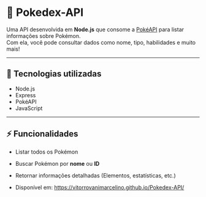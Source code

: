 # 📘 Pokedex-API

Uma API desenvolvida em **Node.js** que consome a [PokéAPI](https://pokeapi.co/) para listar informações sobre Pokémon.  
Com ela, você pode consultar dados como nome, tipo, habilidades e muito mais!

---

## 🚀 Tecnologias utilizadas
- Node.js
- Express
- PokéAPI
- JavaScript

---

## ⚡ Funcionalidades
- Listar todos os Pokémon
- Buscar Pokémon por **nome** ou **ID**
- Retornar informações detalhadas (Elementos, estatísticas, etc.)

- Disponível em: https://vitorrovanimarcelino.github.io/Pokedex-API/
